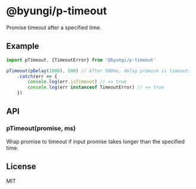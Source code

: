 # @byungi/p-timeout
Promise timeout after a specified time.

## Example
```js
import pTimeout, {TimeoutError} from '@byungi/p-timeout'

pTimeout(pDelay(1000), 500) // After 500ms, delay promise is timeout.
    .catch(err => {
        console.log(err.isTimeout) // => true
        console.log(err instanceof TimeoutError) // => true
    })
```

## API
### pTimeout(promise, ms)
Wrap promise to timeout if input promise takes longer than the specified time.

## License
MIT
